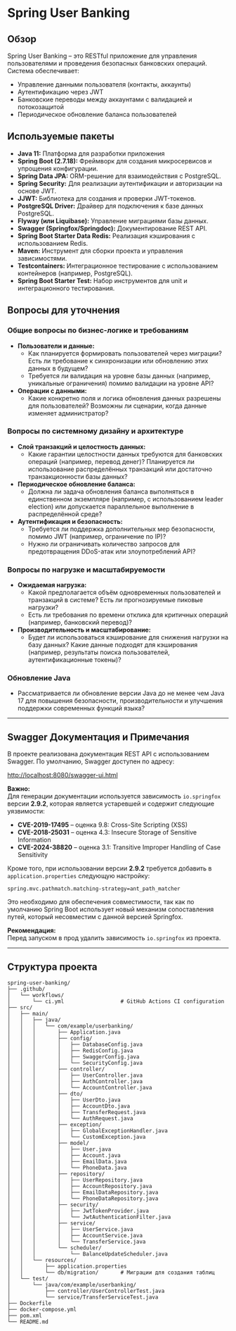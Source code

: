 # Spring User Banking

## Обзор

Spring User Banking – это RESTful приложение для управления пользователями и проведения безопасных банковских операций. Система обеспечивает:

- Управление данными пользователя (контакты, аккаунты)
- Аутентификацию через JWT
- Банковские переводы между аккаунтами с валидацией и потокозащитой
- Периодическое обновление баланса пользователей

## Используемые пакеты

- **Java 11:** Платформа для разработки приложения
- **Spring Boot (2.7.18):** Фреймворк для создания микросервисов и упрощения конфигурации.
- **Spring Data JPA:** ORM-решение для взаимодействия с PostgreSQL.
- **Spring Security:** Для реализации аутентификации и авторизации на основе JWT.
- **JJWT:** Библиотека для создания и проверки JWT-токенов.
- **PostgreSQL Driver:** Драйвер для подключения к базе данных PostgreSQL.
- **Flyway (или Liquibase):** Управление миграциями базы данных.
- **Swagger (Springfox/Springdoc):** Документирование REST API.
- **Spring Boot Starter Data Redis:** Реализация кэширования с использованием Redis.
- **Maven:** Инструмент для сборки проекта и управления зависимостями.
- **Testcontainers:** Интеграционное тестирование с использованием контейнеров (например, PostgreSQL).
- **Spring Boot Starter Test:** Набор инструментов для unit и интеграционного тестирования.

## Вопросы для уточнения

### Общие вопросы по бизнес-логике и требованиям

- **Пользователи и данные:**
  - Как планируется формировать пользователей через миграции? Есть ли требование к синхронизации или обновлению этих данных в будущем?
  - Требуется ли валидация на уровне базы данных (например, уникальные ограничения) помимо валидации на уровне API?
- **Операции с данными:**
  - Какие конкретно поля и логика обновления данных разрешены для пользователей? Возможны ли сценарии, когда данные изменяет администратор?

### Вопросы по системному дизайну и архитектуре

- **Слой транзакций и целостность данных:**
  - Какие гарантии целостности данных требуются для банковских операций (например, перевод денег)? Планируется ли использование распределённых транзакций или достаточно транзакционности базы данных?
- **Периодическое обновление баланса:**
  - Должна ли задача обновления баланса выполняться в единственном экземпляре (например, с использованием leader election) или допускается параллельное выполнение в распределённой среде?
- **Аутентификация и безопасность:**
  - Требуется ли поддержка дополнительных мер безопасности, помимо JWT (например, ограничение по IP)?
  - Нужно ли ограничивать количество запросов для предотвращения DDoS-атак или злоупотреблений API?

### Вопросы по нагрузке и масштабируемости

- **Ожидаемая нагрузка:**
  - Какой предполагается объём одновременных пользователей и транзакций в системе? Есть ли прогнозируемые пиковые нагрузки?
  - Есть ли требования по времени отклика для критичных операций (например, банковский перевод)?
- **Производительность и масштабирование:**
  - Будет ли использоваться кэширование для снижения нагрузки на базу данных? Какие данные подходят для кэширования (например, результаты поиска пользователей, аутентификационные токены)?
  
### Обновление Java

- Рассматривается ли обновление версии Java до не менее чем Java 17 для повышения безопасности, производительности и улучшения поддержки современных функций языка?

---

## Swagger Документация и Примечания

В проекте реализована документация REST API с использованием Swagger. По умолчанию, Swagger доступен по адресу:

[http://localhost:8080/swagger-ui.html](http://localhost:8080/swagger-ui.html)

**Важно:**  
Для генерации документации используется зависимость `io.springfox` версии **2.9.2**, которая является устаревшей и содержит следующие уязвимости:

- **CVE-2019-17495** – оценка 9.8: Cross-Site Scripting (XSS)
- **CVE-2018-25031** – оценка 4.3: Insecure Storage of Sensitive Information
- **CVE-2024-38820** – оценка 3.1: Transitive Improper Handling of Case Sensitivity

Кроме того, при использовании версии **2.9.2** требуется добавить в `application.properties` следующую настройку:

```
spring.mvc.pathmatch.matching-strategy=ant_path_matcher
```

Это необходимо для обеспечения совместимости, так как по умолчанию Spring Boot использует новый механизм сопоставления путей, который несовместим с данной версией Springfox.

**Рекомендация:**  
Перед запуском в прод удалить зависимость `io.springfox` из проекта.

---

## Структура проекта

```
spring-user-banking/
├── .github/
│   └── workflows/
│       └── ci.yml                  # GitHub Actions CI configuration
├── src/
│   ├── main/
│   │   ├── java/
│   │   │   └── com/example/userbanking/
│   │   │       ├── Application.java
│   │   │       ├── config/
│   │   │       │   ├── DatabaseConfig.java
│   │   │       │   ├── RedisConfig.java
│   │   │       │   ├── SwaggerConfig.java
│   │   │       │   └── SecurityConfig.java
│   │   │       ├── controller/
│   │   │       │   ├── UserController.java
│   │   │       │   ├── AuthController.java
│   │   │       │   └── AccountController.java
│   │   │       ├── dto/
│   │   │       │   ├── UserDto.java
│   │   │       │   ├── AccountDto.java
│   │   │       │   ├── TransferRequest.java
│   │   │       │   └── AuthRequest.java
│   │   │       ├── exception/
│   │   │       │   ├── GlobalExceptionHandler.java
│   │   │       │   └── CustomException.java
│   │   │       ├── model/
│   │   │       │   ├── User.java
│   │   │       │   ├── Account.java
│   │   │       │   ├── EmailData.java
│   │   │       │   └── PhoneData.java
│   │   │       ├── repository/
│   │   │       │   ├── UserRepository.java
│   │   │       │   ├── AccountRepository.java
│   │   │       │   ├── EmailDataRepository.java
│   │   │       │   └── PhoneDataRepository.java
│   │   │       ├── security/
│   │   │       │   ├── JwtTokenProvider.java
│   │   │       │   └── JwtAuthenticationFilter.java
│   │   │       ├── service/
│   │   │       │   ├── UserService.java
│   │   │       │   ├── AccountService.java
│   │   │       │   └── TransferService.java
│   │   │       └── scheduler/
│   │   │           └── BalanceUpdateScheduler.java
│   │   └── resources/
│   │       ├── application.properties
│   │       └── db/migration/       # Миграции для создания таблиц
│   └── test/
│       └── java/com/example/userbanking/
│           ├── controller/UserControllerTest.java
│           └── service/TransferServiceTest.java
├── Dockerfile
├── docker-compose.yml
├── pom.xml
└── README.md
```
